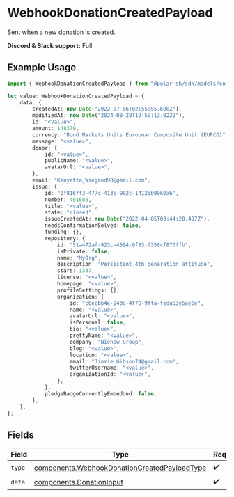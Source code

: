 # WebhookDonationCreatedPayload

Sent when a new donation is created.

**Discord & Slack support:** Full

## Example Usage

```typescript
import { WebhookDonationCreatedPayload } from "@polar-sh/sdk/models/components";

let value: WebhookDonationCreatedPayload = {
    data: {
        createdAt: new Date("2022-07-06T02:55:55.600Z"),
        modifiedAt: new Date("2024-08-28T19:59:13.022Z"),
        id: "<value>",
        amount: 148379,
        currency: "Bond Markets Units European Composite Unit (EURCO)",
        message: "<value>",
        donor: {
            id: "<value>",
            publicName: "<value>",
            avatarUrl: "<value>",
        },
        email: "Kenyatta_Wiegand98@gmail.com",
        issue: {
            id: "0f816ff3-477c-413e-902c-14125b0960a6",
            number: 401688,
            title: "<value>",
            state: "closed",
            issueCreatedAt: new Date("2022-04-05T00:44:28.497Z"),
            needsConfirmationSolved: false,
            funding: {},
            repository: {
                id: "51a472af-923c-4594-9f83-f350cf876ffb",
                isPrivate: false,
                name: "MyOrg",
                description: "Persistent 4th generation attitude",
                stars: 1337,
                license: "<value>",
                homepage: "<value>",
                profileSettings: {},
                organization: {
                    id: "c6ecbb4e-243c-4f78-9ffa-feda53e5ae6e",
                    name: "<value>",
                    avatarUrl: "<value>",
                    isPersonal: false,
                    bio: "<value>",
                    prettyName: "<value>",
                    company: "Nienow Group",
                    blog: "<value>",
                    location: "<value>",
                    email: "Jimmie.Gibson74@gmail.com",
                    twitterUsername: "<value>",
                    organizationId: "<value>",
                },
            },
            pledgeBadgeCurrentlyEmbedded: false,
        },
    },
};
```

## Fields

| Field                                                                                                        | Type                                                                                                         | Required                                                                                                     | Description                                                                                                  |
| ------------------------------------------------------------------------------------------------------------ | ------------------------------------------------------------------------------------------------------------ | ------------------------------------------------------------------------------------------------------------ | ------------------------------------------------------------------------------------------------------------ |
| `type`                                                                                                       | [components.WebhookDonationCreatedPayloadType](../../models/components/webhookdonationcreatedpayloadtype.md) | :heavy_check_mark:                                                                                           | N/A                                                                                                          |
| `data`                                                                                                       | [components.DonationInput](../../models/components/donationinput.md)                                         | :heavy_check_mark:                                                                                           | N/A                                                                                                          |